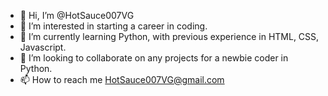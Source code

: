 - 👋 Hi, I’m @HotSauce007VG
- 👀 I’m interested in starting a career in coding.
- 🌱 I’m currently learning Python, with previous experience in HTML, CSS, Javascript.
- 💞️ I’m looking to collaborate on any projects for a newbie coder in Python.
- 📫 How to reach me HotSauce007VG@gmail.com

<!---
HotSauce007VG/HotSauce007VG is a ✨ special ✨ repository because its `README.md` (this file) appears on your GitHub profile.
You can click the Preview link to take a look at your changes.
--->
